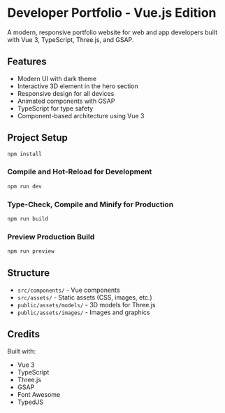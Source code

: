 # Developer Portfolio - Vue.js Edition

A modern, responsive portfolio website for web and app developers built with Vue 3, TypeScript, Three.js, and GSAP.

## Features

- Modern UI with dark theme
- Interactive 3D element in the hero section
- Responsive design for all devices
- Animated components with GSAP
- TypeScript for type safety
- Component-based architecture using Vue 3

## Project Setup

```sh
npm install
```

### Compile and Hot-Reload for Development

```sh
npm run dev
```

### Type-Check, Compile and Minify for Production

```sh
npm run build
```

### Preview Production Build

```sh
npm run preview
```

## Structure

- `src/components/` - Vue components
- `src/assets/` - Static assets (CSS, images, etc.)
- `public/assets/models/` - 3D models for Three.js
- `public/assets/images/` - Images and graphics

## Credits

Built with:
- Vue 3
- TypeScript
- Three.js 
- GSAP
- Font Awesome
- TypedJS 